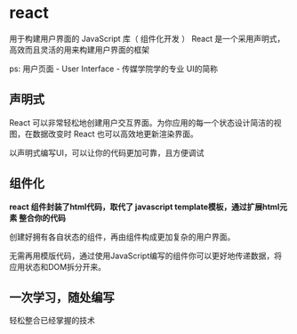 # react 
用于构建用户界面的 JavaScript 库（ 组件化开发 ）
React 是一个采用声明式，高效而且灵活的用来构建用户界面的框架

ps:
用户页面 - User Interface - 传媒学院学的专业 UI的简称

## 声明式
React 可以非常轻松地创建用户交互界面。为你应用的每一个状态设计简洁的视图，在数据改变时 React 也可以高效地更新渲染界面。

以声明式编写UI，可以让你的代码更加可靠，且方便调试

## 组件化

**react 组件封装了html代码，取代了 javascript template模板，通过扩展html元素 整合你的代码**

创建好拥有各自状态的组件，再由组件构成更加复杂的用户界面。

无需再用模版代码，通过使用JavaScript编写的组件你可以更好地传递数据，将应用状态和DOM拆分开来。

## 一次学习，随处编写
轻松整合已经掌握的技术